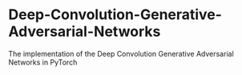 # Deep-Convolution-Generative-Adversarial-Networks
The implementation of the Deep Convolution Generative Adversarial Networks in PyTorch
